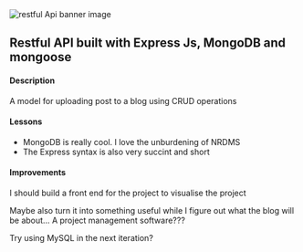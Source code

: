 <img src="https://i.imgur.com/ionYCzA.png" alt="restful Api banner image" />

<h2>Restful API built with Express Js, MongoDB and mongoose</h2>

<h4>Description</h4>
<p>A model for uploading post to a blog using CRUD operations</p>

<h4>Lessons</h4>
<ul>
  <li>MongoDB is really cool. I love the unburdening of NRDMS</li>
  <li>The Express syntax is also very succint and short</li>
</ul>


<h4>Improvements</h4>
<p>I should build a front end for the project to visualise the project</p>
<p>Maybe also turn it into something useful while I figure out what the blog will be about... A project management software???</p>
<p>Try using MySQL in the next iteration?</p>
